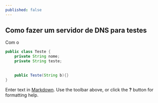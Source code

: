 ```yaml
---
published: false
---
```

## Como fazer um servidor de DNS para testes


Com o 

```java 
public class Teste {
	private String nome;
  	private String teste;
 
  
  	public Teste(String b){}
}
```


Enter text in [Markdown](http://daringfireball.net/projects/markdown/). Use the toolbar above, or click the **?** button for formatting help.
